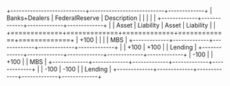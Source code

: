 +---------------------------+---------------------------+-------------+
| Banks+Dealers             | FederalReserve            | Description |
|                           |                           |             |
+-------------+-------------+-------------+-------------+             |
| Asset       | Liability   | Asset       | Liability   |             |
+=============+=============+=============+=============+=============+
| +100        |             |             |             | MBS         |
+-------------+-------------+-------------+-------------+-------------+
|             | +100        | +100        |             | Lending     |
+-------------+-------------+-------------+-------------+-------------+
| -100        |             | +100        |             | MBS         |
+-------------+-------------+-------------+-------------+-------------+
|             | -100        | -100        |             | Lending     |
+-------------+-------------+-------------+-------------+-------------+
